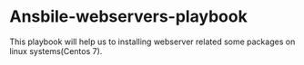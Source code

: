 # Ansbile-webservers-playbook
This playbook will help us to installing webserver related some packages on linux systems(Centos 7).
